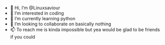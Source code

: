 - 👋 Hi, I’m @Linuxsaviour
- 👀 I’m interested in coding
- 🌱 I’m currently learning python
- 💞️ I’m looking to collaborate on basically nothing
- 📫 To reach me is kinda impossible but yea would be glad to be friends if you could

<!---
Linuxsaviour/Linuxsaviour is a ✨ special ✨ repository because its `README.md` (this file) appears on your GitHub profile.
You can click the Preview link to take a look at your changes.
--->
